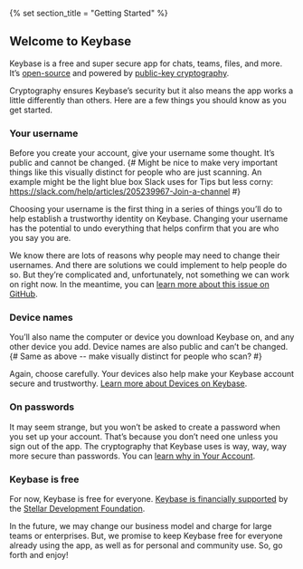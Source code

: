 {% set section_title = "Getting Started" %}

## Welcome to Keybase
Keybase is a free and super secure app for chats, teams, files, and more. It’s [open-source](https://github.com/keybase/client) and powered by [public-key cryptography](https://keybase.io/docs/crypto/overview). 

Cryptography ensures Keybase’s security but it also means the app works a little differently than others. Here are a few things you should know as you get started. 

### Your username  
Before you create your account, give your username some thought. It’s public and cannot be changed.
{# Might be nice to make very important things like this visually distinct for people who are just scanning. An example might be the light blue box Slack uses for Tips but less corny: https://slack.com/help/articles/205239967-Join-a-channel #} 

Choosing your username is the first thing in a series of things you’ll do to help establish a trustworthy identity on Keybase. Changing your username has the potential to undo everything that helps confirm that you are who you say you are. 

We know there are lots of reasons why people may need to change their usernames. And there are solutions we could implement to help people do so. But they’re complicated and, unfortunately, not something we can work on right now. In the meantime, you can [learn more about this issue on GitHub](https://github.com/keybase/keybase-issues/issues/2842#issuecomment-283706335).

### Device names
You’ll also name the computer or device you download Keybase on, and any other device you add. Device names are also public and can’t be changed.
{# Same as above -- make visually distinct for people who scan? #}

Again, choose carefully. Your devices also help make your Keybase account secure and trustworthy. [Learn more about Devices on Keybase](/account/devices).

### On passwords
It may seem strange, but you won’t be asked to create a password when you set up your account. That’s because you don’t need one unless you sign out of the app. The cryptography that Keybase uses is way, way, way more secure than passwords. You can [learn why in Your Account](/account).

### Keybase is free
For now, Keybase is free for everyone. [Keybase is financially supported](https://keybase.io/blog/keybase-stellar) by the [Stellar Development Foundation](https://www.stellar.org/foundation/). 

In the future, we may change our business model and charge for large teams or enterprises. But, we promise to keep Keybase free for everyone already using the app, as well as for personal and community use. So, go forth and enjoy!
